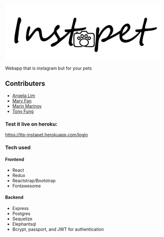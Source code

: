![alt text](client/src/img/logo.png)

Webapp that is instagram but for your pets

## Contributers

-   [Angela Lim](https://github.com/angelalim1010)
-   [Mary Fan](https://github.com/maryfan1106)
-   [Marin Marinov](https://github.com/marinov98)
-   [Tony Fung](https://github.com/tfung5)

### Test it live on heroku:
https://ttp-instapet.herokuapp.com/login

### Tech used
#### Frontend
-   React
-   Redux
-   Reactstrap/Bootstrap
-   Fontawesome
#### Backend
-   Express
-   Postgres
-   Sequelize
-   Elephantsql
-   Bcrypt, passport, and JWT for authentication
